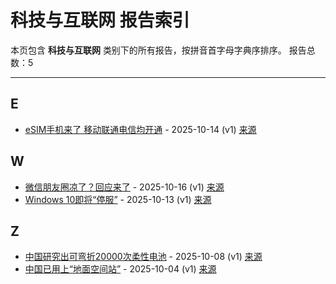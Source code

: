 # 科技与互联网 报告索引

本页包含 **科技与互联网** 类别下的所有报告，按拼音首字母字典序排序。
报告总数：5

---

## E

- [eSIM手机来了 移动联通电信均开通](esimshou-ji-lai-liao-yi-dong-lian-tong-dian-xin-jun-kai-tong-2025-10-14--v1.md) - 2025-10-14 (v1) [来源](https://www.baidu.com/s?wd=eSIM%E6%89%8B%E6%9C%BA%E6%9D%A5%E4%BA%86+%E7%A7%BB%E5%8A%A8%E8%81%94%E9%80%9A%E7%94%B5%E4%BF%A1%E5%9D%87%E5%BC%80%E9%80%9A&sa=fyb_news&rsv_dl=fyb_news)

## W

- [微信朋友圈凉了？回应来了](wei-xin-peng-you-quan-liang-liao-hui-ying-lai-liao-2025-10-16--v1.md) - 2025-10-16 (v1) [来源](https://www.baidu.com/s?wd=%E5%BE%AE%E4%BF%A1%E6%9C%8B%E5%8F%8B%E5%9C%88%E5%87%89%E4%BA%86%EF%BC%9F%E5%9B%9E%E5%BA%94%E6%9D%A5%E4%BA%86&sa=fyb_news&rsv_dl=fyb_news)
- [Windows 10即将“停服”](windows-10ji-jiang-ting-fu-2025-10-13--v1.md) - 2025-10-13 (v1) [来源](https://www.baidu.com/s?wd=Windows+10%E5%8D%B3%E5%B0%86%E2%80%9C%E5%81%9C%E6%9C%8D%E2%80%9D&sa=fyb_news&rsv_dl=fyb_news)

## Z

- [中国研究出可弯折20000次柔性电池](zhong-guo-yan-jiu-chu-ke-wan-zhe-20000ci-rou-xing-dian-chi-2025-10-08--v1.md) - 2025-10-08 (v1) [来源](https://www.baidu.com/s?wd=%E4%B8%AD%E5%9B%BD%E7%A0%94%E7%A9%B6%E5%87%BA%E5%8F%AF%E5%BC%AF%E6%8A%9820000%E6%AC%A1%E6%9F%94%E6%80%A7%E7%94%B5%E6%B1%A0&sa=fyb_news&rsv_dl=fyb_news)
- [中国已用上“地面空间站”](zhong-guo-yi-yong-shang-di-mian-kong-jian-zhan-2025-10-04--v1.md) - 2025-10-04 (v1) [来源](https://www.baidu.com/s?wd=%E4%B8%AD%E5%9B%BD%E5%B7%B2%E7%94%A8%E4%B8%8A%E2%80%9C%E5%9C%B0%E9%9D%A2%E7%A9%BA%E9%97%B4%E7%AB%99%E2%80%9D&sa=fyb_news&rsv_dl=fyb_news)
